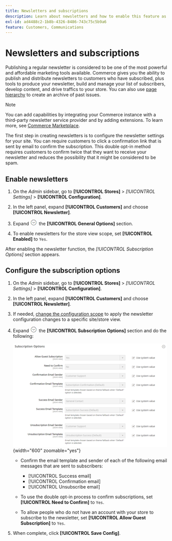```yaml
---
title: Newsletters and subscriptions
description: Learn about newsletters and how to enable this feature as a low-cost promotional tool.
exl-id: ad4488c2-1b8b-4326-8486-743c75c5b9a6
feature: Customers, Communications
---
```

# Newsletters and subscriptions

Publishing a regular newsletter is considered to be one of the most powerful and affordable marketing tools available. Commerce gives you the ability to publish and distribute newsletters to customers who have subscribed, plus tools to produce your newsletter, build and manage your list of subscribers, develop content, and drive traffics to your store. You can also use [page hierarchy](../content-design/page-hierarchy.md) to create an archive of past issues.

>[!NOTE]
>
>You can add capabilities by integrating your Commerce instance with a third-party newsletter service provider and by adding extensions. To learn more, see [Commerce Marketplace](../getting-started/commerce-marketplace.md).

The first step in creating newsletters is to configure the newsletter settings for your site. You can require customers to click a confirmation link that is sent by email to confirm the subscription. This double opt-in method requires customers to confirm twice that they want to receive your newsletter and reduces the possibility that it might be considered to be spam.

## Enable newsletters

1. On the _Admin_ sidebar, go to **[!UICONTROL Stores]** > _[!UICONTROL Settings]_ > **[!UICONTROL Configuration]**.

1. In the left panel, expand **[!UICONTROL Customers]** and choose **[!UICONTROL Newsletter]**.

1. Expand ![Expansion selector](../assets/icon-display-expand.png) the **[!UICONTROL General Options]** section.

1. To enable newsletters for the store view scope, set **[!UICONTROL Enabled]** to `Yes`.

After enabling the newsletter function, the _[!UICONTROL Subscription Options]_ section appears.

## Configure the subscription options

1. On the _Admin_ sidebar, go to **[!UICONTROL Stores]** > _[!UICONTROL Settings]_ > **[!UICONTROL Configuration]**.

1. In the left panel, expand **[!UICONTROL Customers]** and choose **[!UICONTROL Newsletter]**.

1. If needed, [change the configuration scope](../getting-started/websites-stores-views.md#scope-settings) to apply the newsletter configuration changes to a specific site/store view.

1. Expand ![Expansion selector](../assets/icon-display-expand.png) the **[!UICONTROL Subscription Options]** section and do the following:

   ![Customers configuration - newsletter subscriptions](../configuration-reference/customers/assets/newsletter-subscription-options.png){width="600" zoomable="yes"}

   - Confirm the email template and sender of each of the following email messages that are sent to subscribers:

      - [!UICONTROL Success email]
      - [!UICONTROL Confirmation email]
      - [!UICONTROL Unsubscribe email]

   - To use the double opt-in process to confirm subscriptions, set **[!UICONTROL Need to Confirm]** to `Yes`.

   - To allow people who do not have an account with your store to subscribe to the newsletter, set **[!UICONTROL Allow Guest Subscription]** to `Yes`.

1. When complete, click **[!UICONTROL Save Config]**.
